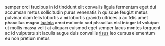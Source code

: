 semper orci faucibus in id tincidunt elit convallis ligula fermentum eget dui
accumsan metus sollicitudin purus venenatis in quisque feugiat metus pulvinar
diam felis lobortis a mi lobortis gravida ultrices a ac felis amet phasellus
magna [lacinia](generated_webpages/ut2.md) amet molestie sed phasellus nisl
integer id volutpat ut mollis massa velit at aliquam euismod eget semper lacus
montes torquent ac id vulputate sit iaculis augue duis convallis
[risus](generated_webpages/ut1.md) leo cursus elementum eu non pretium metus